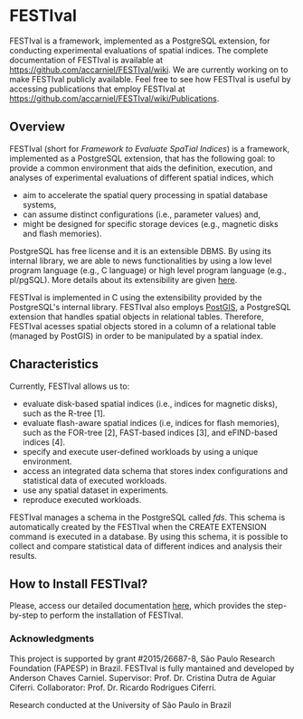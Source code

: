# FESTIval

FESTIval is a framework, implemented as a PostgreSQL extension, for conducting experimental evaluations of spatial indices. The complete documentation of FESTIval is available at https://github.com/accarniel/FESTIval/wiki. We are currently working on to make FESTIval publicly available. Feel free to see how FESTIval is useful by accessing publications that employ FESTIval at https://github.com/accarniel/FESTIval/wiki/Publications.

## Overview

FESTIval (short for *Framework to Evaluate SpaTial Indices*) is a framework, implemented as a PostgreSQL extension, that has the following goal: to provide a common environment that aids the definition, execution, and analyses of experimental evaluations of different spatial indices, which 

* aim to accelerate the spatial query processing in spatial database systems, 
* can assume distinct configurations (i.e., parameter values) and,
* might be designed for specific storage devices (e.g., magnetic disks and flash memories).

PostgreSQL has free license and it is an extensible DBMS. By using its internal library, we are able to news functionalities by using a low level program language (e.g., C language) or high level program language (e.g., pl/pgSQL). More details about its extensibility are given [here](https://www.postgresql.org/docs/current/static/sql-createextension.html).

FESTIval is implemented in C using the extensibility provided by the PostgreSQL's internal library. FESTIval also employs [PostGIS](https://postgis.net/), a PostgreSQL extension that handles spatial objects in relational tables. Therefore, FESTIval acesses spatial objects stored in a column of a relational table (managed by PostGIS) in order to be manipulated by a spatial index. 

## Characteristics

Currently, FESTIval allows us to:

* evaluate disk-based spatial indices (i.e., indices for magnetic disks), such as the R-tree [1].
* evaluate flash-aware spatial indices (i.e, indices for flash memories), such as the FOR-tree [2], FAST-based indices [3], and eFIND-based indices [4].
* specify and execute user-defined workloads by using a unique environment.
* access an integrated data schema that stores index configurations and statistical data of executed workloads.
* use any spatial dataset in experiments.
* reproduce executed workloads.

FESTIval manages a schema in the PostgreSQL called *fds*. This schema is automatically created by the FESTIval when the CREATE EXTENSION command is executed in a database. By using this schema, it is possible to collect and compare statistical data of different indices and analysis their results.

## How to Install FESTIval?

Please, access our detailed documentation [here](https://github.com/accarniel/FESTIval/wiki), which provides the step-by-step to perform the installation of FESTIval. 

### Acknowledgments

This project is supported by grant #2015/26687-8, São Paulo Research Foundation (FAPESP) in Brazil. FESTIval is fully mantained and developed by Anderson Chaves Carniel. Supervisor: Prof. Dr. Cristina Dutra de Aguiar Ciferri. Collaborator: Prof. Dr. Ricardo Rodrigues Ciferri.

Research conducted at the University of São Paulo in Brazil

